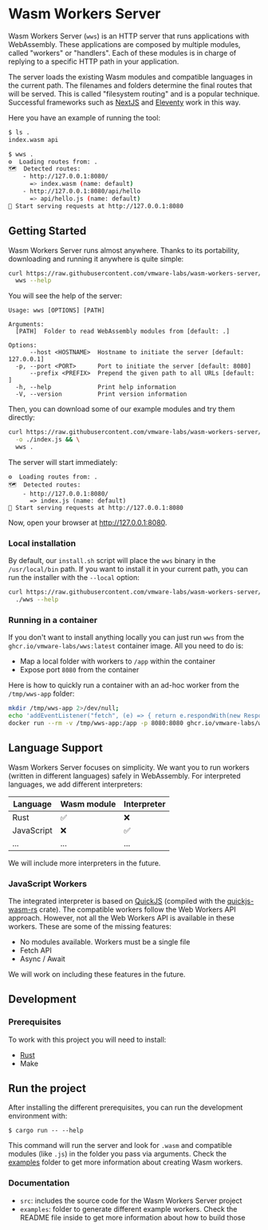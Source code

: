 # Wasm Workers Server

Wasm Workers Server (`wws`) is an HTTP server that runs applications with WebAssembly. These applications are composed by multiple modules, called "workers" or "handlers". Each of these modules is in charge of replying to a specific HTTP path in your application.

The server loads the existing Wasm modules and compatible languages in the current path. The filenames and folders determine the final routes that will be served. This is called "filesystem routing" and is a popular technique. Successful frameworks such as [NextJS](https://nextjs.org/) and [Eleventy](https://www.11ty.dev/) work in this way.

Here you have an example of running the tool:

```bash
$ ls .
index.wasm api

$ wws .
⚙️  Loading routes from: .
🗺  Detected routes:
    - http://127.0.0.1:8080/
      => index.wasm (name: default)
    - http://127.0.0.1:8080/api/hello
      => api/hello.js (name: default)
🚀 Start serving requests at http://127.0.0.1:8080
```

## Getting Started

Wasm Workers Server runs almost anywhere. Thanks to its portability, downloading and running it anywhere is quite simple:

```bash
curl https://raw.githubusercontent.com/vmware-labs/wasm-workers-server/main/install.sh | bash && \
  wws --help
```

You will see the help of the server:

```
Usage: wws [OPTIONS] [PATH]

Arguments:
  [PATH]  Folder to read WebAssembly modules from [default: .]

Options:
      --host <HOSTNAME>  Hostname to initiate the server [default: 127.0.0.1]
  -p, --port <PORT>      Port to initiate the server [default: 8080]
      --prefix <PREFIX>  Prepend the given path to all URLs [default: ]
  -h, --help             Print help information
  -V, --version          Print version information
```

Then, you can download some of our example modules and try them directly:

```bash
curl https://raw.githubusercontent.com/vmware-labs/wasm-workers-server/main/examples/js-basic/index.js \
  -o ./index.js && \
  wws .
```

The server will start immediately:

```
⚙️  Loading routes from: .
🗺  Detected routes:
    - http://127.0.0.1:8080/
      => index.js (name: default)
🚀 Start serving requests at http://127.0.0.1:8080
```

Now, open your browser at <http://127.0.0.1:8080>.

### Local installation

By default, our `install.sh` script will place the `wws` binary in the `/usr/local/bin` path. If you want to install it in your current path, you can run the installer with the `--local` option:

```bash
curl https://raw.githubusercontent.com/vmware-labs/wasm-workers-server/main/install.sh | bash -s -- --local && \
  ./wws --help
```

### Running in a container

If you don't want to install anything locally you can just run `wws` from the `ghcr.io/vmware-labs/wws:latest` container image. All you need to do is:

 - Map a local folder with workers to `/app` within the container
 - Expose port `8080` from the container

Here is how to quickly run a container with an ad-hoc worker from the `/tmp/wws-app` folder:

```bash
mkdir /tmp/wws-app 2>/dev/null;
echo 'addEventListener("fetch", (e) => { return e.respondWith(new Response("Hello from WWS\n"));});' > /tmp/wws-app/index.js;
docker run --rm -v /tmp/wws-app:/app -p 8080:8080 ghcr.io/vmware-labs/wws:latest
```
## Language Support

Wasm Workers Server focuses on simplicity. We want you to run workers (written in different languages) safely in WebAssembly. For interpreted languages, we add different interpreters:

| Language | Wasm module | Interpreter |
| --- | --- | --- |
| Rust | ✅ | ❌ |
| JavaScript | ❌ | ✅ |
| ... | ... | ... |

We will include more interpreters in the future.

### JavaScript Workers

The integrated interpreter is based on [QuickJS](https://bellard.org/quickjs/) (compiled with the [quickjs-wasm-rs](https://crates.io/crates/quickjs-wasm-rs) crate). The compatible workers follow the Web Workers API approach. However, not all the Web Workers API is available in these workers. These are some of the missing features:

- No modules available. Workers must be a single file
- Fetch API
- Async / Await

We will work on including these features in the future.

## Development

### Prerequisites

To work with this project you will need to install:

* [Rust](https://www.rust-lang.org/tools/install)
* Make

## Run the project

After installing the different prerequisites, you can run the development environment with:

```
$ cargo run -- --help
```

This command will run the server and look for `.wasm` and compatible modules (like `.js`) in the folder you pass via arguments. Check the [examples](./examples/) folder to get more information about creating Wasm workers.

### Documentation

* `src`: includes the source code for the Wasm Workers Server project
* `examples`: folder to generate different example workers. Check the README file inside to get more information about how to build those
